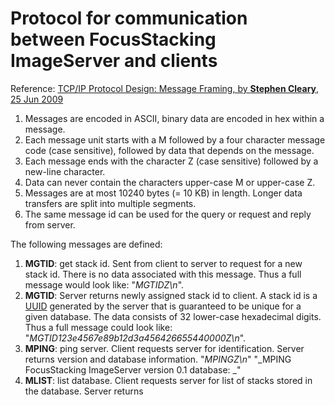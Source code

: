 # Protocol for communication between FocusStacking ImageServer and clients


Reference: [TCP/IP Protocol Design: Message Framing, by **Stephen Cleary**, 25 Jun 2009](http://www.codeproject.com/Articles/37496/TCP-IP-Protocol-Design-Message-Framing)

1. Messages are encoded in ASCII, binary data are encoded in hex within a message.
2. Each message unit starts with a M followed by a four character message code (case sensitive), followed by data that depends on the message.
3. Each message ends with the character Z (case sensitive) followed by a new-line character.
4. Data can never contain the characters upper-case M or upper-case Z.
5. Messages are at most 10240 bytes (= 10 KB) in length. Longer data transfers are split into multiple segments.
6. The same message id can be used for the query or request and reply from server.

The following messages are defined:

1. **MGTID**: get stack id. Sent from client to server to request for a new stack id. There is no data associated with this message. Thus a full message would look like: "_MGTIDZ\n_".
2. **MGTID**: Server returns newly assigned stack id to client. A stack id is a [UUID](http://en.wikipedia.org/wiki/Universally_unique_identifier) generated by the server that is guaranteed to be unique for a given database. The data consists of 32 lower-case hexadecimal digits. Thus a full message could look like: "_MGTID123e4567e89b12d3a456426655440000Z\n_".
3. **MPING**: ping server. Client requests server for identification. Server returns version and database information. "_MPINGZ\n_" "_MPING FocusStacking ImageServer version 0.1 database: _"
4. **MLIST**: list database. Client requests server for list of stacks stored in the database. Server returns 


